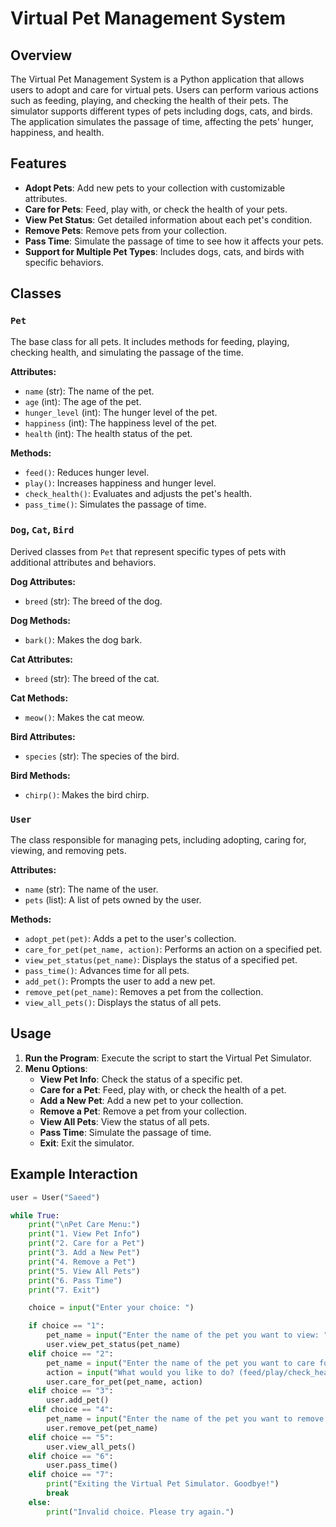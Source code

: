 # Virtual Pet Management System

## Overview

The Virtual Pet Management System is a Python application that allows users to adopt and care for virtual pets. Users can perform various actions such as feeding, playing, and checking the health of their pets. The simulator supports different types of pets including dogs, cats, and birds. The application simulates the passage of time, affecting the pets' hunger, happiness, and health.

## Features

- **Adopt Pets**: Add new pets to your collection with customizable attributes.
- **Care for Pets**: Feed, play with, or check the health of your pets.
- **View Pet Status**: Get detailed information about each pet's condition.
- **Remove Pets**: Remove pets from your collection.
- **Pass Time**: Simulate the passage of time to see how it affects your pets.
- **Support for Multiple Pet Types**: Includes dogs, cats, and birds with specific behaviors.

## Classes

### `Pet`

The base class for all pets. It includes methods for feeding, playing, checking health, and simulating the passage of the time.

**Attributes:**
- `name` (str): The name of the pet.
- `age` (int): The age of the pet.
- `hunger_level` (int): The hunger level of the pet.
- `happiness` (int): The happiness level of the pet.
- `health` (int): The health status of the pet.

**Methods:**
- `feed()`: Reduces hunger level.
- `play()`: Increases happiness and hunger level.
- `check_health()`: Evaluates and adjusts the pet's health.
- `pass_time()`: Simulates the passage of time.

### `Dog`, `Cat`, `Bird`

Derived classes from `Pet` that represent specific types of pets with additional attributes and behaviors.

**Dog Attributes:**
- `breed` (str): The breed of the dog.

**Dog Methods:**
- `bark()`: Makes the dog bark.

**Cat Attributes:**
- `breed` (str): The breed of the cat.

**Cat Methods:**
- `meow()`: Makes the cat meow.

**Bird Attributes:**
- `species` (str): The species of the bird.

**Bird Methods:**
- `chirp()`: Makes the bird chirp.

### `User`

The class responsible for managing pets, including adopting, caring for, viewing, and removing pets.

**Attributes:**
- `name` (str): The name of the user.
- `pets` (list): A list of pets owned by the user.

**Methods:**
- `adopt_pet(pet)`: Adds a pet to the user's collection.
- `care_for_pet(pet_name, action)`: Performs an action on a specified pet.
- `view_pet_status(pet_name)`: Displays the status of a specified pet.
- `pass_time()`: Advances time for all pets.
- `add_pet()`: Prompts the user to add a new pet.
- `remove_pet(pet_name)`: Removes a pet from the collection.
- `view_all_pets()`: Displays the status of all pets.

## Usage

1. **Run the Program**: Execute the script to start the Virtual Pet Simulator.
2. **Menu Options**:
   - **View Pet Info**: Check the status of a specific pet.
   - **Care for a Pet**: Feed, play with, or check the health of a pet.
   - **Add a New Pet**: Add a new pet to your collection.
   - **Remove a Pet**: Remove a pet from your collection.
   - **View All Pets**: View the status of all pets.
   - **Pass Time**: Simulate the passage of time.
   - **Exit**: Exit the simulator.

## Example Interaction

```python
user = User("Saeed")

while True:
    print("\nPet Care Menu:")
    print("1. View Pet Info")
    print("2. Care for a Pet")
    print("3. Add a New Pet")
    print("4. Remove a Pet")
    print("5. View All Pets")
    print("6. Pass Time")
    print("7. Exit")

    choice = input("Enter your choice: ")

    if choice == "1":
        pet_name = input("Enter the name of the pet you want to view: ")
        user.view_pet_status(pet_name)
    elif choice == "2":
        pet_name = input("Enter the name of the pet you want to care for: ")
        action = input("What would you like to do? (feed/play/check_health/bark/meow/chirp): ").lower()
        user.care_for_pet(pet_name, action)
    elif choice == "3":
        user.add_pet()
    elif choice == "4":
        pet_name = input("Enter the name of the pet you want to remove: ")
        user.remove_pet(pet_name)
    elif choice == "5":
        user.view_all_pets()
    elif choice == "6":
        user.pass_time()
    elif choice == "7":
        print("Exiting the Virtual Pet Simulator. Goodbye!")
        break
    else:
        print("Invalid choice. Please try again.")
